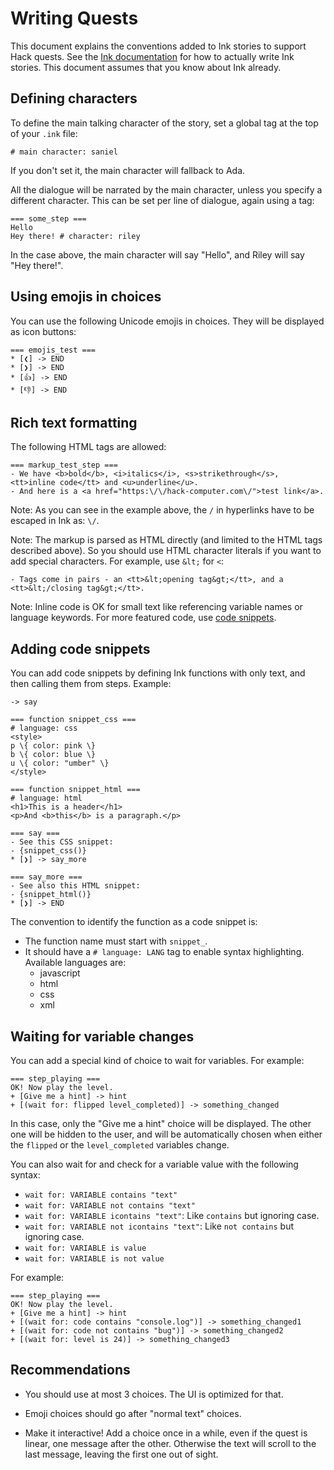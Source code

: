 # Writing Quests

This document explains the conventions added to Ink stories to support
Hack quests. See the [Ink
documentation](https://www.inklestudios.com/ink/) for how to actually
write Ink stories. This document assumes that you know about Ink
already.

## Defining characters

To define the main talking character of the story, set a global tag at
the top of your `.ink` file:

    # main character: saniel

If you don't set it, the main character will fallback to Ada.

All the dialogue will be narrated by the main character, unless you
specify a different character. This can be set per line of dialogue,
again using a tag:

    === some_step ===
    Hello
    Hey there! # character: riley

In the case above, the main character will say "Hello", and Riley will
say "Hey there!".

## Using emojis in choices

You can use the following Unicode emojis in choices. They will be
displayed as icon buttons:

    === emojis_test ===
    * [❮] -> END
    * [❯] -> END
    * [👍] -> END
    * [👎] -> END

## Rich text formatting

The following HTML tags are allowed:

    === markup_test_step ===
    - We have <b>bold</b>, <i>italics</i>, <s>strikethrough</s>, <tt>inline code</tt> and <u>underline</u>.
    - And here is a <a href="https:\/\/hack-computer.com\/">test link</a>.

Note: As you can see in the example above, the `/` in hyperlinks have
to be escaped in Ink as: `\/`.

Note: The markup is parsed as HTML directly (and limited to the HTML
tags described above). So you should use HTML character literals if
you want to add special characters. For example, use `&lt;` for `<`:

    - Tags come in pairs - an <tt>&lt;opening tag&gt;</tt>, and a <tt>&lt;/closing tag&gt;</tt>.

Note: Inline code is OK for small text like referencing variable names
or language keywords. For more featured code, use [code
snippets](#adding-code-snippets).

## Adding code snippets

You can add code snippets by defining Ink functions with only text,
and then calling them from steps. Example:

```
-> say

=== function snippet_css ===
# language: css
<style>
p \{ color: pink \}
b \{ color: blue \}
u \{ color: "umber" \}
</style>

=== function snippet_html ===
# language: html
<h1>This is a header</h1>
<p>And <b>this</b> is a paragraph.</p>

=== say ===
- See this CSS snippet:
- {snippet_css()}
* [❯] -> say_more

=== say_more ===
- See also this HTML snippet:
- {snippet_html()}
* [❯] -> END
```

The convention to identify the function as a code snippet is:
- The function name must start with `snippet_`.
- It should have a `# language: LANG` tag to enable syntax
  highlighting. Available languages are:
  * javascript
  * html
  * css
  * xml

## Waiting for variable changes

You can add a special kind of choice to wait for variables. For
example:

    === step_playing ===
    OK! Now play the level.
    + [Give me a hint] -> hint
    + [(wait for: flipped level_completed)] -> something_changed

In this case, only the "Give me a hint" choice will be displayed. The
other one will be hidden to the user, and will be automatically chosen
when either the `flipped` or the `level_completed` variables change.

You can also wait for and check for a variable value with the following syntax:

  * `wait for: VARIABLE contains "text"`
  * `wait for: VARIABLE not contains "text"`
  * `wait for: VARIABLE icontains "text"`: Like `contains` but ignoring case.
  * `wait for: VARIABLE not icontains "text"`: Like `not contains` but ignoring case.
  * `wait for: VARIABLE is value`
  * `wait for: VARIABLE is not value`

For example:

    === step_playing ===
    OK! Now play the level.
    + [Give me a hint] -> hint
    + [(wait for: code contains "console.log")] -> something_changed1
    + [(wait for: code not contains "bug")] -> something_changed2
    + [(wait for: level is 24)] -> something_changed3

## Recommendations

- You should use at most 3 choices. The UI is optimized for that.

- Emoji choices should go after "normal text" choices.

- Make it interactive! Add a choice once in a while, even if the quest
  is linear, one message after the other. Otherwise the text will
  scroll to the last message, leaving the first one out of sight.
